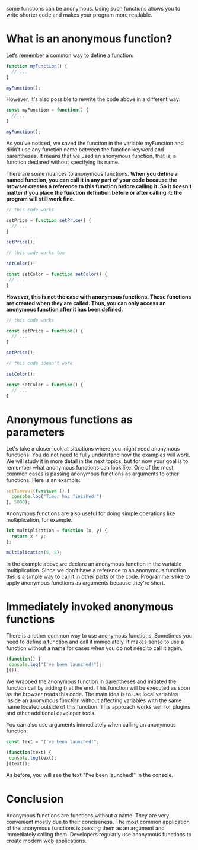 some functions can be anonymous. Using such functions allows you to write shorter code and makes your program more readable.

# What is an anonymous function?
Let’s remember a common way to define a function:
```javascript
function myFunction() {
  // ...
}

myFunction();
```
However, it's also possible to rewrite the code above in a different way:
```javascript
const myFunction = function() {
  //...
}

myFunction();
```
As you've noticed, we saved the function in the variable myFunction and didn't use any function name between the function keyword and parentheses. It means that we used an anonymous function, that is, a function declared without specifying its name.

There are some nuances to anonymous functions. **When you define a named function, you can call it in any part of your code because the browser creates a reference to this function before calling it. So it doesn't matter if you place the function definition before or after calling it: the program will still work fine.**
```javascript
// this code works

setPrice = function setPrice() {
  // ...
}

setPrice();

// this code works too

setColor();

const setColor = function setColor() {
 // ...
}
```
**However, this is not the case with anonymous functions. These functions are created when they are called. Thus, you can only access an anonymous function after it has been defined.**
```javascript
// this code works

const setPrice = function() {
  // ...
}

setPrice();

// this code doesn't work

setColor();

const setColor = function() {
  // ...
}
```
# Anonymous functions as parameters
Let's take a closer look at situations where you might need anonymous functions. You do not need to fully understand how the examples will work. We will study it in more detail in the next topics, but for now your goal is to remember what anonymous functions can look like. One of the most common cases is passing anonymous functions as arguments to other functions. Here is an example:
```javascript
setTimeout(function () {
  console.log("Timer has finished!")
}, 5000);
```
Anonymous functions are also useful for doing simple operations like multiplication, for example.
```javascript
let multiplication = function (x, y) {
  return x * y;
};

multiplication(5, 8);
```
In the example above we declare an anonymous function in the variable multiplication. Since we don't have a reference to an anonymous function this is a simple way to call it in other parts of the code. Programmers like to apply anonymous functions as arguments because they're short.

# Immediately invoked anonymous functions
There is another common way to use anonymous functions. Sometimes you need to define a function and call it immediately. It makes sense to use a function without a name for cases when you do not need to call it again.
```javascript
(function() {
 console.log("I've been launched!");
}());
```
We wrapped the anonymous function in parentheses and initiated the function call by adding () at the end. This function will be executed as soon as the browser reads this code. The main idea is to use local variables inside an anonymous function without affecting variables with the same name located outside of this function. This approach works well for plugins and other additional developer tools.

You can also use arguments immediately when calling an anonymous function:
```javascript
const text = "I've been launched!";

(function(text) {
 console.log(text);
}(text));
```
As before, you will see the text "I've been launched!" in the console.

# Conclusion
Anonymous functions are functions without a name. They are very convenient mostly due to their conciseness. The most common application of the anonymous functions is passing them as an argument and immediately calling them. Developers regularly use anonymous functions to create modern web applications.
